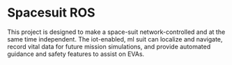 # Spacesuit ROS

This project is designed to make a space-suit network-controlled and at the same time independent. The iot-enabled, ml suit can localize and navigate, record vital data for future mission simulations, and provide automated guidance and safety features to assist on EVAs.
